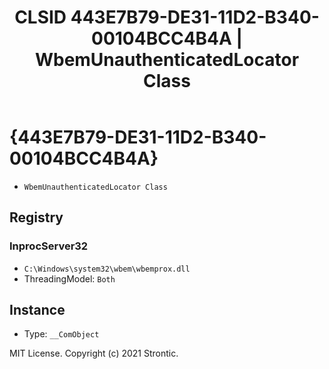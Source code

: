 ﻿---
title: "CLSID 443E7B79-DE31-11D2-B340-00104BCC4B4A | WbemUnauthenticatedLocator Class"
excerpt: What is COM-Object CLSID 443E7B79-DE31-11D2-B340-00104BCC4B4A?
---

# {443E7B79-DE31-11D2-B340-00104BCC4B4A}

* `WbemUnauthenticatedLocator Class`

## Registry


### InprocServer32

* `C:\Windows\system32\wbem\wbemprox.dll`
* ThreadingModel: `Both`

## Instance

* Type: `__ComObject`

MIT License. Copyright (c) 2021 Strontic.


